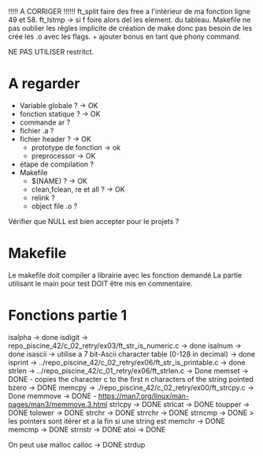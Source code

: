 
!!!!! A CORRIGER !!!!!!
ft_split faire des free a l'intérieur de ma fonction ligne 49 et 58.
ft_lstmp -> si f foire alors del les element. du tableau.
Makefile ne pas oublier les règles implicite de création de make donc pas besoin de les crée les .o avec les flags. + ajouter bonus en tant que phony command.


NE PAS UTILISER restritct.
# A regarder
- Variable globale ? -> OK
- fonction statique ? -> OK
- commande ar ?
- fichier .a ?
- fichier header ? -> OK
	- prototype de fonction -> ok
	- preprocessor  -> OK
- étape de compilation ?
- Makefile
	- $(NAME) ? -> OK
	- clean,fclean, re et all ? -> OK
	- relink ? 
	- object file  .o ? 

Vérifier que NULL est bien accepter pour le projets ?  
# Makefile
Le makefile doit compiler a librairie avec les fonction demandé
La partie utilisant le main pour test DOIT être mis en commentaire.
# Fonctions partie 1
isalpha  -> done
isdigit -> repo_piscine_42/c_02_retry/ex03/ft_str_is_numeric.c -> done
isalnum -> done
isascii -> utilise a 7 bit-Ascii character table (0-128 in decimal) -> done
isprint -> ../repo_piscine_42/c_02_retry/ex06/ft_str_is_printable.c  -> done
strlen -> ../repo_piscine_42/c_01_retry/ex06/ft_strlen.c -> Done
memset  -> DONE
	- copies the character c to the first n characters of the string pointed
bzero  -> DONE
memcpy  -> ./repo_piscine_42/c_02_retry/ex00/ft_strcpy.c -> Done
memmove  -> DONE
	- https://man7.org/linux/man-pages/man3/memmove.3.html
strlcpy -> DONE
strlcat -> DONE
toupper  -> DONE 
tolower  -> DONE
strchr  -> DONE
strrchr  -> DONE
strncmp  -> DONE > les pointers sont itérer et a la fin si une string est 
memchr  -> DONE
memcmp  -> DONE
strnstr  -> DONE
atoi -> DONE

On peut use malloc
calloc -> DONE
strdup



